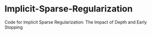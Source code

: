 # Implicit-Sparse-Regularization
Code for Implicit Sparse Regularization: The Impact of Depth and Early Stopping
